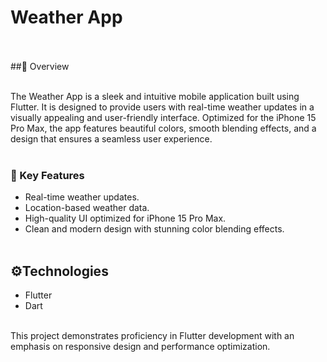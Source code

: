 # Weather App</br></br>

##🤖 Overview </br></br>

The Weather App is a sleek and intuitive mobile application built using Flutter. It is designed to provide users with real-time weather updates in a visually appealing and user-friendly interface. Optimized for the iPhone 15 Pro Max, the app features beautiful colors, smooth blending effects, and a design that ensures a seamless user experience. </br></br>

### 🔗 Key Features
- Real-time weather updates.
- Location-based weather data.
- High-quality UI optimized for iPhone 15 Pro Max.
- Clean and modern design with stunning color blending effects. </br></br>

## ⚙️Technologies
- Flutter
- Dart </br></br>

This project demonstrates proficiency in Flutter development with an emphasis on responsive design and performance optimization.
